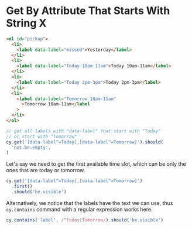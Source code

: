 # Get By Attribute That Starts With String X

<!-- fiddle Get labels that start with today or tomorrow -->

```html
<ol id="pickup">
  <li>
    <label data-label="missed">Yesterday</label>
  </li>
  <li>
    <label data-label="Today 10am-11am">Today 10am-11am</label>
  </li>
  <li>
    <label data-label="Today 2pm-3pm">Today 2pm-3pm</label>
  </li>
  <li>
    <label data-label="Tomorrow 10am-11am"
      >Tomorrow 10am-11am</label
    >
  </li>
</ol>
```

```js
// get all labels with "data-label" that start with "Today"
// or start with "Tomorrow"
cy.get('[data-label^=Today],[data-label^=Tomorrow]').should(
  'not.be.empty',
)
```

Let's say we need to get the first available time slot, which can be only the ones that are today or tomorrow.

```js
cy.get('[data-label^=Today],[data-label^=Tomorrow]')
  .first()
  .should('be.visible')
```

Alternatively, we notice that the labels have the text we can use, thus `cy.contains` command with a regular expression works here.

```js
cy.contains('label', /^Today|Tomorrow/).should('be.visible')
```

<!-- fiddle-end -->
